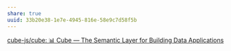 ```yaml
---
share: true
uuid: 33b20e38-1e7e-4945-816e-58e9c7d58f5b
---
```

[cube-js/cube: 📊 Cube — The Semantic Layer for Building Data Applications](https://github.com/cube-js/cube)